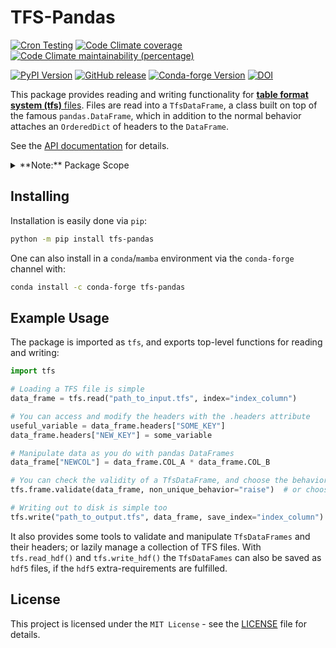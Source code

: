 # TFS-Pandas

[![Cron Testing](https://github.com/pylhc/tfs/workflows/Cron%20Testing/badge.svg)](https://github.com/pylhc/tfs/actions?query=workflow%3A%22Cron+Testing%22)
[![Code Climate coverage](https://img.shields.io/codeclimate/coverage/pylhc/tfs.svg?style=popout)](https://codeclimate.com/github/pylhc/tfs)
[![Code Climate maintainability (percentage)](https://img.shields.io/codeclimate/maintainability-percentage/pylhc/tfs.svg?style=popout)](https://codeclimate.com/github/pylhc/tfs)
<!-- [![GitHub last commit](https://img.shields.io/github/last-commit/pylhc/tfs.svg?style=popout)](https://github.com/pylhc/tfs/) -->
[![PyPI Version](https://img.shields.io/pypi/v/tfs-pandas?label=PyPI&logo=pypi)](https://pypi.org/project/tfs-pandas/)
[![GitHub release](https://img.shields.io/github/v/release/pylhc/tfs?logo=github)](https://github.com/pylhc/tfs/)
[![Conda-forge Version](https://img.shields.io/conda/vn/conda-forge/tfs-pandas?color=orange&logo=anaconda)](https://anaconda.org/conda-forge/tfs-pandas)
[![DOI](https://zenodo.org/badge/DOI/10.5281/zenodo.5070986.svg)](https://doi.org/10.5281/zenodo.5070986)

This package provides reading and writing functionality for [**table format system (tfs)** files](http://mad.web.cern.ch/mad/madx.old/Introduction/tfs.html). 
Files are read into a `TfsDataFrame`, a class built on top of the famous `pandas.DataFrame`, which in addition to the normal behavior attaches an `OrderedDict` of headers to the `DataFrame`.

See the [API documentation](https://pylhc.github.io/tfs/) for details.

<details>
  <summary>**Note:** Package Scope</summary>
        The `tfs-pandas` package is made to handle IO of TFS files and some related utilities.
        It is not meant to implement calculations on `TfsDataFrames`, which is functionality implemented in other packages of the `PyLHC` ecosystem.
</details>

## Installing

Installation is easily done via `pip`:
```bash
python -m pip install tfs-pandas
```

One can also install in a `conda`/`mamba` environment via the `conda-forge` channel with:
```bash
conda install -c conda-forge tfs-pandas
```

## Example Usage

 The package is imported as `tfs`, and exports top-level functions for reading and writing:
```python
import tfs

# Loading a TFS file is simple
data_frame = tfs.read("path_to_input.tfs", index="index_column")

# You can access and modify the headers with the .headers attribute
useful_variable = data_frame.headers["SOME_KEY"]
data_frame.headers["NEW_KEY"] = some_variable

# Manipulate data as you do with pandas DataFrames
data_frame["NEWCOL"] = data_frame.COL_A * data_frame.COL_B

# You can check the validity of a TfsDataFrame, and choose the behavior in case of errors
tfs.frame.validate(data_frame, non_unique_behavior="raise")  # or choose "warn"

# Writing out to disk is simple too
tfs.write("path_to_output.tfs", data_frame, save_index="index_column")
```

It also provides some tools to validate and manipulate `TfsDataFrames` and their headers; or lazily manage a collection of TFS files.
With `tfs.read_hdf()` and `tfs.write_hdf()` the `TfsDataFames` can also be saved as `hdf5` files, if the `hdf5` extra-requirements are fulfilled.

## License

This project is licensed under the `MIT License` - see the [LICENSE](LICENSE) file for details.
